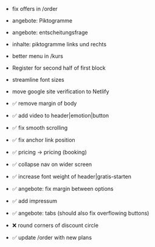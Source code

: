 - fix offers in /order
- angebote: Piktogramme
- angebote: entscheitungsfrage
- inhalte: piktogramme links und rechts
- better menu in /kurs
- Register for second half of first block
- streamline font sizes

- move google site verification to Netlify
- ✅ remove margin of body
- ✅ add video to header|emotion|button
- ✅ fix smooth scrolling
- ✅ fix anchor link position
- ✅ pricing -> pricing (booking)
- ✅ collapse nav on wider screen
- ✅ increase font weight of header|gratis-starten
- ✅ angebote: fix margin between options
- ✅ add impressum
- ✅ angebote: tabs (should also fix overflowing buttons)
- ❌ round corners of discount circle
- ✅ update /order with new plans
